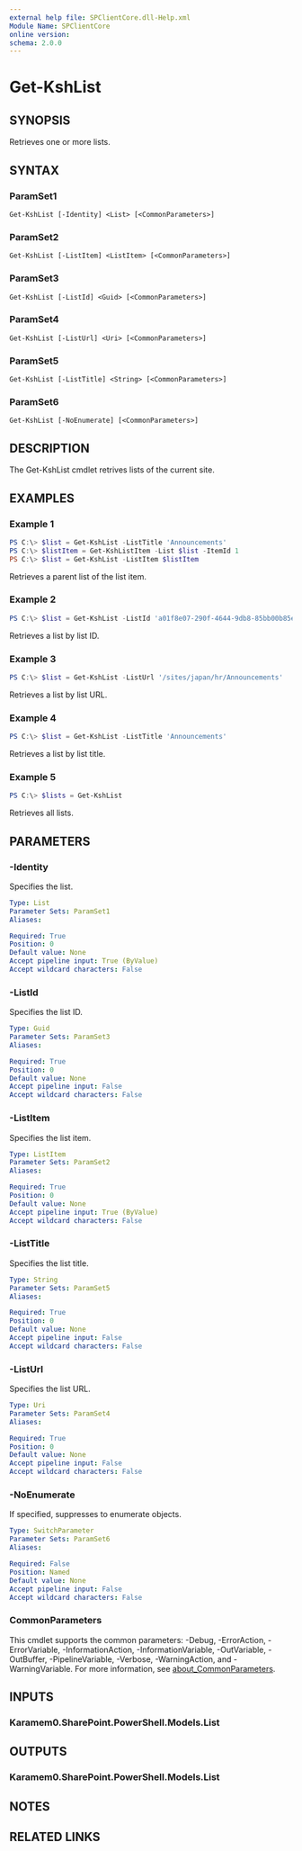 ```yaml
---
external help file: SPClientCore.dll-Help.xml
Module Name: SPClientCore
online version:
schema: 2.0.0
---
```


# Get-KshList

## SYNOPSIS
Retrieves one or more lists.

## SYNTAX

### ParamSet1
```
Get-KshList [-Identity] <List> [<CommonParameters>]
```

### ParamSet2
```
Get-KshList [-ListItem] <ListItem> [<CommonParameters>]
```

### ParamSet3
```
Get-KshList [-ListId] <Guid> [<CommonParameters>]
```

### ParamSet4
```
Get-KshList [-ListUrl] <Uri> [<CommonParameters>]
```

### ParamSet5
```
Get-KshList [-ListTitle] <String> [<CommonParameters>]
```

### ParamSet6
```
Get-KshList [-NoEnumerate] [<CommonParameters>]
```

## DESCRIPTION
The Get-KshList cmdlet retrives lists of the current site.

## EXAMPLES

### Example 1
```powershell
PS C:\> $list = Get-KshList -ListTitle 'Announcements'
PS C:\> $listItem = Get-KshListItem -List $list -ItemId 1
PS C:\> $list = Get-KshList -ListItem $listItem
```

Retrieves a parent list of the list item.

### Example 2
```powershell
PS C:\> $list = Get-KshList -ListId 'a01f8e07-290f-4644-9db8-85bb00b85e74'
```

Retrieves a list by list ID.

### Example 3
```powershell
PS C:\> $list = Get-KshList -ListUrl '/sites/japan/hr/Announcements'
```

Retrieves a list by list URL.

### Example 4
```powershell
PS C:\> $list = Get-KshList -ListTitle 'Announcements'
```

Retrieves a list by list title.

### Example 5
```powershell
PS C:\> $lists = Get-KshList
```

Retrieves all lists.

## PARAMETERS

### -Identity
Specifies the list.

```yaml
Type: List
Parameter Sets: ParamSet1
Aliases:

Required: True
Position: 0
Default value: None
Accept pipeline input: True (ByValue)
Accept wildcard characters: False
```

### -ListId
Specifies the list ID.

```yaml
Type: Guid
Parameter Sets: ParamSet3
Aliases:

Required: True
Position: 0
Default value: None
Accept pipeline input: False
Accept wildcard characters: False
```

### -ListItem
Specifies the list item.

```yaml
Type: ListItem
Parameter Sets: ParamSet2
Aliases:

Required: True
Position: 0
Default value: None
Accept pipeline input: True (ByValue)
Accept wildcard characters: False
```

### -ListTitle
Specifies the list title.

```yaml
Type: String
Parameter Sets: ParamSet5
Aliases:

Required: True
Position: 0
Default value: None
Accept pipeline input: False
Accept wildcard characters: False
```

### -ListUrl
Specifies the list URL.

```yaml
Type: Uri
Parameter Sets: ParamSet4
Aliases:

Required: True
Position: 0
Default value: None
Accept pipeline input: False
Accept wildcard characters: False
```

### -NoEnumerate
If specified, suppresses to enumerate objects.

```yaml
Type: SwitchParameter
Parameter Sets: ParamSet6
Aliases:

Required: False
Position: Named
Default value: None
Accept pipeline input: False
Accept wildcard characters: False
```

### CommonParameters
This cmdlet supports the common parameters: -Debug, -ErrorAction, -ErrorVariable, -InformationAction, -InformationVariable, -OutVariable, -OutBuffer, -PipelineVariable, -Verbose, -WarningAction, and -WarningVariable. For more information, see [about_CommonParameters](http://go.microsoft.com/fwlink/?LinkID=113216).

## INPUTS

### Karamem0.SharePoint.PowerShell.Models.List

## OUTPUTS

### Karamem0.SharePoint.PowerShell.Models.List

## NOTES

## RELATED LINKS
